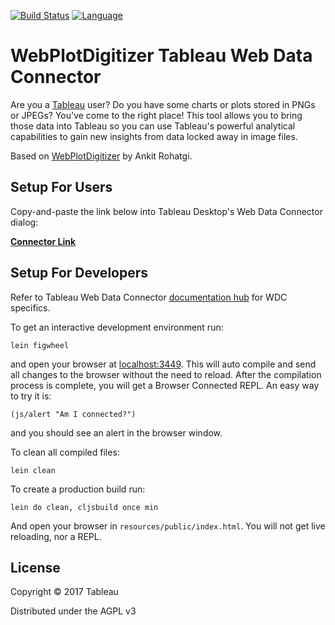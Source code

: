 [![Build Status](https://travis-ci.org/dtreskunov/webplotdigitizer-wdc.svg?branch=master)](https://travis-ci.org/dtreskunov/webplotdigitizer-wdc)
[![Language](https://img.shields.io/badge/language-clojure-brightgreen.svg)]()

# WebPlotDigitizer Tableau Web Data Connector

Are you a [Tableau](https://www.tableau.com) user? Do you have some charts or plots stored in PNGs or JPEGs? You've come to the right place! This tool allows you to bring those data into Tableau so you can use Tableau's powerful analytical capabilities to gain new insights from data locked away in image files.

Based on [WebPlotDigitizer](https://github.com/ankitrohatgi/WebPlotDigitizer) by Ankit Rohatgi.

## Setup For Users

Copy-and-paste the link below into Tableau Desktop's Web Data Connector dialog:

**[Connector Link](https://dtreskunov.github.io/webplotdigitizer-wdc/)**

## Setup For Developers

Refer to Tableau Web Data Connector [documentation hub](http://tableau.github.io/webdataconnector/) for WDC specifics.

To get an interactive development environment run:

    lein figwheel

and open your browser at [localhost:3449](http://localhost:3449/).
This will auto compile and send all changes to the browser without the
need to reload. After the compilation process is complete, you will
get a Browser Connected REPL. An easy way to try it is:

    (js/alert "Am I connected?")

and you should see an alert in the browser window.

To clean all compiled files:

    lein clean

To create a production build run:

    lein do clean, cljsbuild once min

And open your browser in `resources/public/index.html`. You will not
get live reloading, nor a REPL. 

## License

Copyright © 2017 Tableau

Distributed under the AGPL v3
